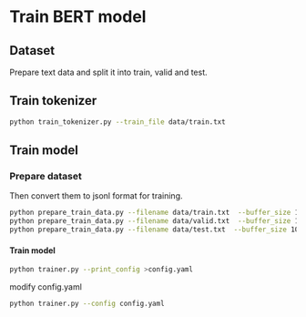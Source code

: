 # Train BERT model

## Dataset

Prepare text data and split it into train, valid and test.

## Train tokenizer

```sh
python train_tokenizer.py --train_file data/train.txt
```

## Train model

### Prepare dataset

 Then convert them to jsonl format for training.

```sh
python prepare_train_data.py --filename data/train.txt  --buffer_size 10000 >data/train.jsonl
python prepare_train_data.py --filename data/valid.txt  --buffer_size 10000 >data/valid.jsonl
python prepare_train_data.py --filename data/test.txt  --buffer_size 10000 >data/test.jsonl
```

#### Train model

```sh
python trainer.py --print_config >config.yaml
```

modify config.yaml

```sh
python trainer.py --config config.yaml
```
